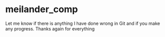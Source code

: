 # meilander_comp
Let me know if there is anything I have done wrong in Git and if  you make any progress. 
Thanks again for everything
